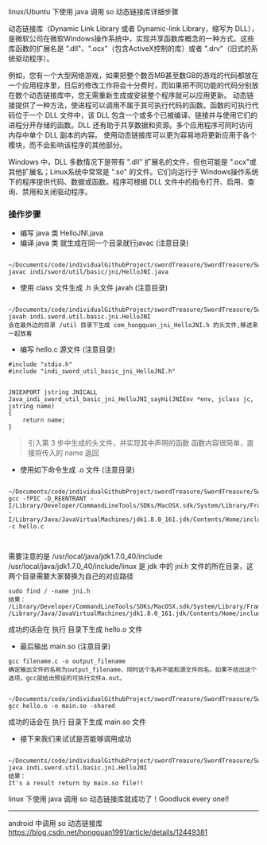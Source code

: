 ﻿﻿linux/Ubuntu 下使用 java 调用 so 动态链接库详细步骤


动态链接库（Dynamic Link Library 或者 Dynamic-link Library，缩写为 DLL），是微软公司在微软Windows操作系统中，实现共享函数库概念的一种方式。这些库函数的扩展名是 ”.dll"、".ocx"（包含ActiveX控制的库）或者 ".drv"（旧式的系统驱动程序）。

例如，您有一个大型网络游戏，如果把整个数百MB甚至数GB的游戏的代码都放在一个应用程序里，日后的修改工作将会十分费时，而如果把不同功能的代码分别放在数个动态链接库中，您无需重新生成或安装整个程序就可以应用更新。
动态链接提供了一种方法，使进程可以调用不属于其可执行代码的函数。函数的可执行代码位于一个 DLL 文件中，该 DLL 包含一个或多个已被编译、链接并与使用它们的进程分开存储的函数。DLL 还有助于共享数据和资源。多个应用程序可同时访问内存中单个 DLL 副本的内容。
使用动态链接库可以更为容易地将更新应用于各个模块，而不会影响该程序的其他部分。


Windows 中，DLL 多数情况下是带有 ".dll" 扩展名的文件，但也可能是 ".ocx"或其他扩展名；Linux系统中常常是 ".so" 的文件。它们向运行于 Windows操作系统下的程序提供代码、数据或函数。程序可根据 DLL 文件中的指令打开、启用、查询、禁用和关闭驱动程序。

### 操作步骤
- 编写 java 类 HelloJNI.java 
- 编译 java 类 就生成在同一个目录就行javac (注意目录)
```
 ~/Documents/code/individualGithubProject/swordTreasure/SwordTreasure/SwordUtil/src/test/java$ 
javac indi/sword/util/basic/jni/HelloJNI.java
```
- 使用 class 文件生成 .h 头文件 javah (注意目录)
```
 ~/Documents/code/individualGithubProject/swordTreasure/SwordTreasure/SwordUtil/src/test/java$ 
javah indi.sword.util.basic.jni.HelloJNI
﻿会在最外边的目录 /util 目录下生成 com_hongquan_jni_HelloJNI.h 的头文件,移进来一起放着
```
- 编写 hello.c 源文件 (注意目录)
```$xslt
#include "stdio.h"  
#include "indi_sword_util_basic_jni_HelloJNI.h"  
  
  
JNIEXPORT jstring JNICALL Java_indi_sword_util_basic_jni_HelloJNI_sayHi(JNIEnv *env, jclass jc, jstring name)  
{  
    return name;  
}  
```
> 引入第 3 步中生成的头文件，并实现其中声明的函数
函数内容很简单，直接将传入的 name 返回

- ﻿使用如下命令生成 .o 文件 (注意目录)
```$xslt 
 ~/Documents/code/individualGithubProject/swordTreasure/SwordTreasure/SwordUtil/src/test/java/indi/sword/util/basic/jni$ 
gcc -fPIC -D_REENTRANT -I/Library/Developer/CommandLineTools/SDKs/MacOSX.sdk/System/Library/Frameworks/JavaVM.framework/Versions/A/Headers -I/Library/Java/JavaVirtualMachines/jdk1.8.0_161.jdk/Contents/Home/include -c hello.c
﻿﻿
  
```
﻿需要注意的是
/usr/local/java/jdk1.7.0_40/include
/usr/local/java/jdk1.7.0_40/include/linux
是 jdk 中的 jni.h 文件的所在目录，这两个目录需要大家替换为自己的对应路径
```$xslt
sudo find / -name jni.h
结果：
/Library/Developer/CommandLineTools/SDKs/MacOSX.sdk/System/Library/Frameworks/JavaVM.framework/Versions/A/Headers/jni.h
/Library/Java/JavaVirtualMachines/jdk1.8.0_161.jdk/Contents/Home/include/jni.h
```

成功的话会在 执行 目录下生成 hello.o 文件

- ﻿最后输出 main.so  (注意目录)
```$xslt
gcc filename.c -o output_filename
确定输出文件的名称为output_filename，同时这个名称不能和源文件同名。如果不给出这个选项，gcc就给出预设的可执行文件a.out。
```
``` 
 ~/Documents/code/individualGithubProject/swordTreasure/SwordTreasure/SwordUtil/src/test/java/indi/sword/util/basic/jni$ 
gcc hello.o -o main.so -shared

```
成功的话会在 执行 目录下生成 main.so 文件

- ﻿接下来我们来试试是否能够调用成功
```$xslt
 ~/Documents/code/individualGithubProject/swordTreasure/SwordTreasure/SwordUtil/src/test/java$
java indi.sword.util.basic.jni.HelloJNI
结果：
It's a result return by main.so file!! 
```


﻿linux 下使用 java 调用 so 动态链接库就成功了！Goodluck every one!!

---


 android 中调用 so 动态链接库 <https://blog.csdn.net/hongquan1991/article/details/12449381>
